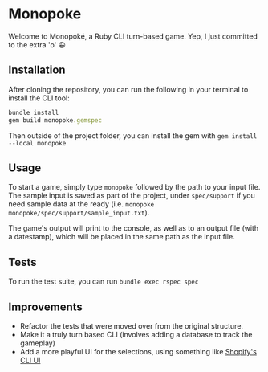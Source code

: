 # Monopoke

Welcome to Monopoké, a Ruby CLI turn-based game.  Yep, I just committed to the extra 'o' 😀

## Installation
After cloning the repository, you can run the following in your terminal to install the CLI tool:

```ruby
bundle install
gem build monopoke.gemspec
```

Then outside of the project folder, you can install the gem with `gem install --local monopoke`

## Usage
To start a game, simply type `monopoke`  followed by the path to your input file.  The sample input is saved as part of the project, under `spec/support` if you need sample data at the ready (i.e. `monopoke monopoke/spec/support/sample_input.txt`).

The game's output will print to the console, as well as to an output file (with a datestamp), which will be placed in the same path as the input file.

## Tests
To run the test suite, you can run `bundle exec rspec spec`

## Improvements
- Refactor the tests that were moved over from the original structure.
- Make it a truly turn based CLI (involves adding a database to track the gameplay)
- Add a more playful UI for the selections, using something like [Shopify's CLI UI](https://github.com/Shopify/cli-ui)
